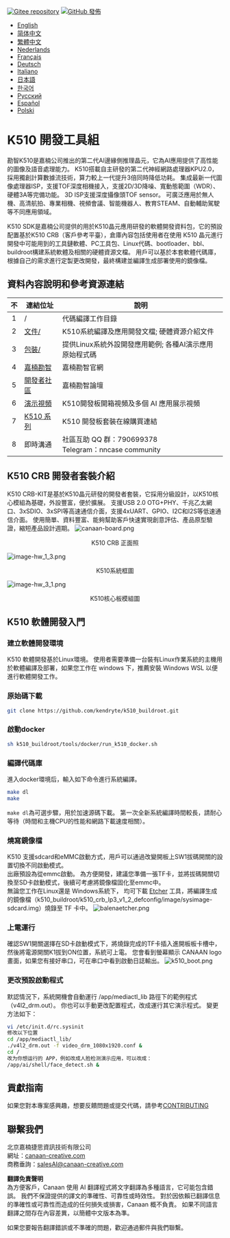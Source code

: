 [![Gitee repository](https://img.shields.io/badge/gitee-repository-blue?logo=gitee&style=plastic)](https://gitee.com/kendryte/k510_buildroot)
[![GitHub 發佈](https://img.shields.io/github/v/release/kendryte/k510_buildroot?color=brightgreen&display_name=tag&logo=github&style=plastic)](https://github.com/kendryte/k510_buildroot/releases)

* [English](../README.md)
* [简体中文](README.zh-Hans.md)
* [繁體中文](README.zh-Hant.md)
* [Nederlands](README.nl.md)
* [Français](README.fr.md)
* [Deutsch](README.de.md)
* [Italiano](README.it.md)
* [日本語](README.ja.md)
* [한국어](README.ko.md)
* [Русский](README.ru.md)
* [Español](README.es.md)
* [Polski](README.pl.md)

# K510 開發工具組

勘智K510是嘉楠公司推出的第二代AI邊緣側推理晶元，它為AI應用提供了高性能的圖像及語音處理能力。 K510搭載自主研發的第二代神經網路處理器KPU2.0， 採用獨創計算數據流技術，算力較上一代提升3倍同時降低功耗。 集成最新一代圖像處理器ISP，支援TOF深度相機接入，支援2D/3D降噪、寬動態範圍（WDR）、硬體3A等完備功能。 3D ISP支援深度攝像頭TOF sensor。 可廣泛應用於無人機、高清航拍、專業相機、視頻會議、智能機器人、教育STEAM、自動輔助駕駛等不同應用領域。

K510 SDK是嘉楠公司提供的用於K510晶元應用研發的軟體開發資料包，它的預設配置基於K510 CRB（客戶參考平臺），倉庫內容包括使用者在使用 K510 晶元進行開發中可能用到的工具鏈軟體、PC工具包、Linux代碼、bootloader、bbl、buildroot構建系統軟體及相關的硬體資源文檔。 用戶可以基於本套軟體代碼庫，根據自己的需求進行定製更改開發，最終構建並編譯生成部署使用的鏡像檔。

## 資料內容說明和參考資源連結

| 不 | 連結位址 | 說明  |
| :----: | ---- |  ------------------------------------------------------------ |
|1| / | 代碼編譯工作目錄 |
|2|[文件/](https://github.com/kendryte/k510_docs)| K510系統編譯及應用開發文檔; 硬體資源介紹文件
|3|[包裝/](/package/)| 提供Linux系統外設開發應用範例; 各種AI演示應用原始程式碼  |
|4|[嘉楠勘智](https://canaan-creative.com/product/勘智k510)|嘉楠勘智官網|
|5|[開發者社區](https://canaan-creative.com/developer)|嘉楠勘智論壇
|6|[演示視頻](https://space.bilibili.com/677429436)|K510開發板開箱視頻及多個 AI 應用展示視頻|
|7|[K510 系列](https://item.taobao.com/item.htm?spm=a230r.1.14.1.22714815bDh5ei&id=673510674381&ns=1&abbucket=0&mt=)|K510 開發板套裝在線購買連結|
|8|即時溝通|  社區互助 QQ 群：790699378</br>Telegram：nncase community |

## K510 CRB 開發者套裝介紹

K510 CRB-KIT是基於K510晶元研發的開發者套裝，它採用分級設計，以K510核心模組為基礎，外設豐富，便於擴展。 支援USB 2.0 OTG+PHY、千兆乙太網口、3xSDIO、3xSPI等高速通信介面，支援4xUART、GPIO、I2C和I2S等低速通信介面。 使用簡單、資料豐富、能夠幫助客戶快速實現創意評估、產品原型驗證，縮短產品設計週期。
![canaan-board.png](https://github.com/kendryte/k510_docs/raw/v1.5/zh/images/hw_crb_v1_2/canaan-board.png)
<center>K510 CRB 正面照 </center>

![image-hw_1_3.png](https://github.com/kendryte/k510_docs/raw/v1.5/zh/images/hw_crb_v1_2/image-hw_1_3.png)
 <center>K510系統框圖</center>  

![image-hw_3_1.png](https://github.com/kendryte/k510_docs/raw/v1.5/zh/images/hw_crb_v1_2/image-hw_3_1.png)
 <center>K510核心板模組圖</center>  

## K510 軟體開發入門

### 建立軟體開發環境

K510 軟體開發基於Linux環境。 使用者需要準備一台裝有Linux作業系統的主機用於軟體編譯及部署，如果您工作在 windows 下，推薦安裝 Windows WSL 以便進行軟體開發工作。

### 原始碼下載

```sh
git clone https://github.com/kendryte/k510_buildroot.git
```

### 啟動docker

```sh
sh k510_buildroot/tools/docker/run_k510_docker.sh
```

### 編譯代碼庫

進入docker環境后，輸入如下命令進行系統編譯。

```sh
make dl
make
```

`make dl`為可選步驟，用於加速源碼下載。
第一次全新系統編譯時間較長，請耐心等待（時間和主機CPU的性能和網路下載速度相關）。

### 燒寫鏡像檔

K510 支援sdcard和eMMC啟動方式，用戶可以通過改變開板上SW1拔碼開關的設置切換不同啟動模式。  
出廠預設為從emmc啟動。 為方便開發，建議您準備一張TF卡，並將拔碼開關切換至SD卡啟動模式，後續可考慮將鏡像檔固化至emmc中。  
無論您工作在Linux還是 Windows系統下， 均可下載 [Etcher](https://www.balena.io/etcher/) 工具，將編譯生成的鏡像檔（k510_buildroot/k510_crb_lp3_v1_2_defconfig/image/sysimage-sdcard.img）燒錄至 TF 卡中。
![balenaetcher.png](https://github.com/kendryte/k510_docs/raw/v1.5/zh/images/quick_start/balenaetcher.png)

### 上電運行

確認SW1開關選擇在SD卡啟動模式下，將燒錄完成的TF卡插入進開板板卡槽中，然後將電源開關K1拔到ON位置，系統可上電。 您會看到螢幕顯示 CANAAN logo 畫面，如果您有接好串口，可在串口中看到啟動日誌輸出。
![k510_boot.png](https://github.com/kendryte/k510_docs/raw/v1.5/zh/images/quick_start/k510_boot.png)

### 更改預設啟動程式

默認情況下，系統開機會自動運行 /app/mediactl_lib 路徑下的範例程式（v4l2_drm.out）。 你也可以手動更改配置程式，改成運行其它演示程式。 變更方法如下：

```sh
vi /etc/init.d/rc.sysinit
修改以下位置
cd /app/mediactl_lib/
./v4l2_drm.out -f video_drm_1080x1920.conf &
cd /
改为你想运行的 APP，例如改成人脸检测演示应用，可以改成：
/app/ai/shell/face_detect.sh &
```

## 貢獻指南

如果您對本專案感興趣，想要反饋問題或提交代碼，請參考[CONTRIBUTING](.github/CONTRIBUTING.md)

## 聯繫我們

北京嘉楠捷思資訊技術有限公司  
網址：[canaan-creative.com](https://canaan-creative.com)  
商務垂詢：[salesAI@canaan-creative.com](mailto:salesAI@canaan-creative.com)

**翻譯免責聲明**  
為方便客戶，Canaan 使用 AI 翻譯程式將文字翻譯為多種語言，它可能包含錯誤。 我們不保證提供的譯文的準確性、可靠性或時效性。 對於因依賴已翻譯信息的準確性或可靠性而造成的任何損失或損害，Canaan 概不負責。 如果不同語言翻譯之間存在內容差異，以簡體中文版本為準。

如果您要報告翻譯錯誤或不準確的問題，歡迎通過郵件與我們聯繫。
